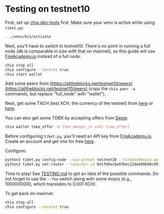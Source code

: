 # Testing on testnet10

First, set up [chia-dev-tools](https://github.com/Chia-Network/chia-dev-tools) first. Make sure your venv is active while using `tibet.py`:

```bash
. ./venv/bin/activate
```

Next, you'll have to switch to testnet10. There's no point in running a full node (db is comparable in size with that on mainnet), so this guide will use [FireAcademy.io](https://fireacademy.io) instead of a full node.

```bash
chia stop all
chia configure --testnet true
chia start wallet
```

Add some peers from [https://alltheblocks.net/testnet10/peers](https://alltheblocks.net/testnet10/peers) (copy the `chia peer -a` commands, but replace "full_node" with "wallet").

Next, get some TXCH (test XCH, the currency of the testnet) from [here](https://xchdev.com/#!faucet.md) or [here](https://testnet10-faucet.chia.net/).

You can also get some TDBX by accepting offers from [Dexie](https://testnet.dexie.space/offers/TDBX/TXCH):
```bash
chia wallet take_offer -m [fee_amount_in_xch] [raw_offer]
```

Before configuring `tibet.py`, you'll need an API key from [FireAcademy.io](https://fireacademy.io). Create an account and get one for free [here](https://dashboard.fireacademy.io/).

Configure:
```bash
python3 tibet.py config-node --use-preset testnet10 --fireacademyio-api-key [you-api-key]
python3 tibet.py set-router --launcher-id 0d1fd0ec0a97bec22de609b98c9919f8d2ca211a71115273c98353807e146b37
```

Time to play! See [TESTING.md](TESTING.md) to get an idea of the possible commands. Do not forget to use the `--fee` switch along with some mojos (e.g., 1000000000, which translates to 0.001 XCH).

To get back on mainnet:
```bash
chia stop all
chia configure --testnet true
```